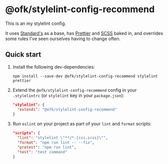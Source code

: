 # @ofk/stylelint-config-recommend

This is an my stylelint config.

It uses [Standard's](https://github.com/stylelint/stylelint-config-standard) as a base, has [Prettier](https://prettier.io/) and [SCSS](https://sass-lang.com/) baked in, and overrides some rules I've seen ourselves having to change often.

## Quick start

1. Install the following dev-dependencies:

   ```
   npm install --save-dev @ofk/stylelint-config-recommend stylelint prettier
   ```

2. Extend the `@ofk/stylelint-config-recommend` config in your `.stylelintrc` (or `stylelint` key in your `package.json`):

   ```json
   "stylelint": {
     "extends": "@ofk/stylelint-config-recommend"
   }
   ```

3. Run `eslint` on your project as part of your `lint` and `format` scripts:

   ```json
   "scripts": {
     "lint": "stylelint \"**/*.{css,scss}\"",
     "format": "npm run lint -- --fix",
     "pretest": "npm run lint",
     "test": "test command"
   }
   ```
